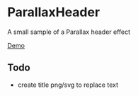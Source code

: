 # ParallaxHeader
A small sample of a Parallax  header effect

[Demo](http://penance316.github.io/ParallaxHeader/)

## Todo
* create title png/svg to replace text